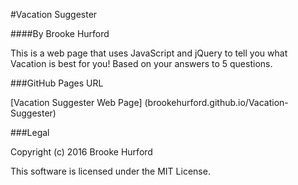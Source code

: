 #Vacation Suggester

####By Brooke Hurford

This is a web page that uses JavaScript and jQuery to tell you what Vacation is best for you! Based on your answers to 5 questions.

###GitHub Pages URL

[Vacation Suggester Web Page] (brookehurford.github.io/Vacation-Suggester)

###Legal

Copyright (c) 2016 Brooke Hurford

This software is licensed under the MIT License.

